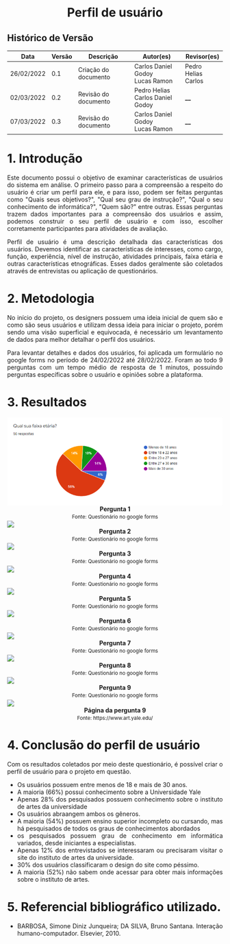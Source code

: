 # <center>Perfil de usuário

## Histórico de Versão

| Data       | Versão | Descrição            | Autor(es)                          | Revisor(es)         |
| ---------- | ------ | -------------------- | ---------------------------------  | ------------------- |
| 26/02/2022 | 0.1    | Criação do documento | Carlos Daniel Godoy<br>Lucas Ramon | Pedro Helias<br>Carlos |
| 02/03/2022 | 0.2    | Revisão do documento | Pedro Helias<br>Carlos Daniel Godoy| **\_\_**            |
| 07/03/2022 | 0.3    | Revisão do documento | Carlos Daniel Godoy<br>Lucas Ramon   | **\_\_**            |

<div align="justify">

# 1. Introdução
<p style="text-align: justify;">Este documento possui o objetivo de examinar características de usuários do sistema em análise.
O primeiro passo para a compreensão a respeito do usuário é criar um perfil para ele, e para isso, podem ser feitas perguntas como "Quais seus objetivos?", "Qual seu grau de instrução?", "Qual o seu conhecimento de informática?", "Quem são?" entre outras. Essas perguntas trazem dados importantes para a compreensão dos usuários e assim, podemos construir o seu perfil de usuário e com isso, escolher corretamente participantes para atividades de avaliação.</p>

<p style="text-align: justify;">Perfil de usuário é uma descrição detalhada das características dos usuários. Devemos identificar as características de interesses, como cargo, função, experiência, nível de instrução, atividades principais, faixa etária e outras características etnográficas. Esses dados geralmente são coletados através de entrevistas ou aplicação de questionários.</p>

# 2. Metodologia

<p style="text-align: justify;">No início do projeto, os designers possuem uma ideia inicial de quem são e como são seus usuários e utilizam dessa ideia para iniciar o projeto, porém sendo uma visão superficial e equivocada, é necessário um levantamento de dados para melhor detalhar o perfil dos usuários.</p>

<p style="text-align: justify;">Para levantar detalhes e dados dos usuários, foi aplicada um formulário no google forms no período de 24/02/2022 até 28/02/2022. Foram ao todo 9 perguntas com um tempo médio de resposta de 1 minutos, possuindo perguntas específicas sobre o usuário e opiniões sobre a plataforma.</p>

# 3. Resultados

<img align='center' src="https://github.com/Interacao-Humano-Computador/2021.2-Grupo-05-Yale/blob/inicio/docs/documentos/imagens/perfil-usuario/1-FaixaEtaria.png?raw=true">
<figcaption align='center'>
    <b>Pergunta 1</b>
    <br><small>Fonte: Questionário no google forms</small></br>
</figcaption>

<img align='center' src="https://github.com/Interacao-Humano-Computador/2021.2-Grupo-05-Yale/blob/inicio/docs/documentos/imagens/perfil-usuario/2-ConheceUniversidade?raw=true">
<figcaption align='center'>
    <b>Pergunta 2</b>
    <br><small>Fonte: Questionário no google forms</small></br>
</figcaption>
<img align='center' src="https://github.com/Interacao-Humano-Computador/2021.2-Grupo-05-Yale/blob/inicio/docs/documentos/imagens/perfil-usuario/3-ConheceInstituto?raw=true">
<figcaption align='center'>
    <b>Pergunta 3</b>
    <br><small>Fonte: Questionário no google forms</small></br>
</figcaption>
<img align='center' src="https://github.com/Interacao-Humano-Computador/2021.2-Grupo-05-Yale/blob/inicio/docs/documentos/imagens/perfil-usuario/4-Genero?raw=true">
<figcaption align='center'>
    <b>Pergunta 4</b>
    <br><small>Fonte: Questionário no google forms</small></br>
</figcaption>
<img align='center' src="https://github.com/Interacao-Humano-Computador/2021.2-Grupo-05-Yale/blob/inicio/docs/documentos/imagens/perfil-usuario/5-GrauInstrucao?raw=true">
<figcaption align='center'>
    <b>Pergunta 5</b>
    <br><small>Fonte: Questionário no google forms</small></br>
</figcaption>
<img align='center' src="https://github.com/Interacao-Humano-Computador/2021.2-Grupo-05-Yale/blob/inicio/docs/documentos/imagens/perfil-usuario/6-ConhecimentoInfo?raw=true">
<figcaption align='center'>
    <b>Pergunta 6</b>
    <br><small>Fonte: Questionário no google forms</small></br>
</figcaption>
<img align='center' src="https://github.com/Interacao-Humano-Computador/2021.2-Grupo-05-Yale/blob/inicio/docs/documentos/imagens/perfil-usuario/7-InteresseInstituto?raw=true">
<figcaption align='center'>
    <b>Pergunta 7</b>
    <br><small>Fonte: Questionário no google forms</small></br>
</figcaption>

<img align='center' src="https://github.com/Interacao-Humano-Computador/2021.2-Grupo-05-Yale/blob/inicio/docs/documentos/imagens/perfil-usuario/9-DesignSite?raw=true">
<figcaption align='center'>
    <b>Pergunta 8</b>
    <br><small>Fonte: Questionário no google forms</small></br>
</figcaption>
<img align='center' src="https://github.com/Interacao-Humano-Computador/2021.2-Grupo-05-Yale/blob/inicio/docs/documentos/imagens/perfil-usuario/8-ClickPagina?raw=true">
<figcaption align='center'>
    <b>Pergunta 9</b>
    <br><small>Fonte: Questionário no google forms</small></br>
</figcaption>
<img align='center' src="https://github.com/Interacao-Humano-Computador/2021.2-Grupo-05-Yale/blob/inicio/docs/documentos/imagens/perfil-usuario/10-PrintSite?raw=true">
<figcaption align='center'>
    <b>Página da pergunta 9</b>
    <br><small>Fonte: https://www.art.yale.edu/</small></br>
</figcaption>

# 4. Conclusão do perfil de usuário

<p style="text-align: justify;">
Com os resultados coletados por meio deste questionário, é possível criar o perfil de usuário para o projeto em questão.
</p>

- Os usuários possuem entre menos de 18 e mais de 30 anos.
- A maioria (66%) possui conhecimento sobre a Universidade Yale
- Apenas 28% dos pesquisados possuem conhecimento sobre o instituto de artes da universidade
- Os usuários abraangem ambos os gêneros.
- A maioria (54%) possuem ensino superior incompleto ou cursando, mas há pesquisados de todos os graus de conhecimentos abordados
- os pesquisados possuem grau de conhecimento em informática variados, desde iniciantes a especialistas.
- Apenas 12% dos entrevistados se interessaram ou precisaram visitar o site do instituto de artes da universidade.
- 30% dos usuários classificaram o design do site como péssimo.
- A maioria (52%) não sabem onde acessar para obter mais informações sobre o instituto de artes.

# 5. Referencial bibliográfico utilizado.
- BARBOSA, Simone Diniz Junqueira; DA SILVA, Bruno Santana. Interação humano-computador. Elsevier, 2010.